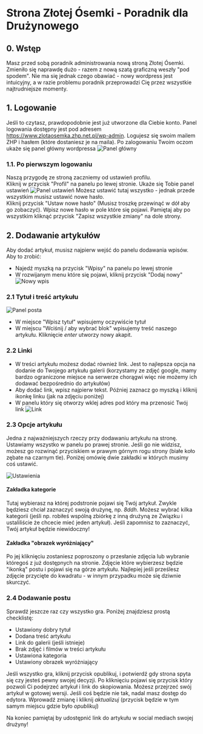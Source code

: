 # Strona Złotej Ósemki - Poradnik dla Drużynowego
## 0. Wstęp
Masz przed sobą poradnik administrowania nową stroną Złotej Ósemki. Zmieniło się naprawdę dużo - razem z nową szatą graficzną weszły "pod spodem". Nie ma się jednak czego obawiać - nowy wordpress jest intuicyjny, a w razie problemu poradnik przeprowadzi Cię przez wszystkie najtrudniejsze momenty.
## 1. Logowanie
Jeśli to czytasz, prawdopodobnie jest już utworzone dla Ciebie konto.
Panel logowania dostępny jest pod adresem https://www.zlotaosemka.zhp.net.pl/wp-admin. Logujesz się swoim mailem ZHP i hasłem (które dostaniesz je na maila). Po zalogowaniu Twoim oczom ukaże się panel główny wordpressa
![Panel główny](1.png)

### 1.1. Po pierwszym logowaniu
Naszą przygodę ze stroną zaczniemy od ustawień profilu.  
Kliknij w przycisk "Profil" na panelu po lewej stronie. Ukaże się Tobie panel ustawień
![Panel ustawień](2.png)
Możesz ustawić tutaj wszystko - jednak przede wszystkim musisz ustawić nowe hasło.  
Kliknij przycisk "Ustaw nowe hasło" (Musisz troszkę przewinąć w dół aby go zobaczyć).
Wpisz nowe hasło w pole które się pojawi.
Pamiętaj aby po wszystkim kliknąć przycisk "Zapisz wszystkie zmiany" na dole strony.
## 2. Dodawanie artykułów
Aby dodać artykuł, musisz najpierw wejść do panelu dodawania wpisów. Aby to zrobić:
- Najedź myszką na przycisk "Wpisy" na panelu po lewej stronie
- W rozwijanym menu które się pojawi, kliknij przycisk "Dodaj nowy"
![Nowy wpis](3.png)
### 2.1 Tytuł i treść artykułu
![Panel posta](4.png)
- W miejsce "Wpisz tytuł" wpisujemy oczywiście tytuł
- W miejscu "Wciśnij / aby wybrać blok" wpisujemy treść naszego artykułu. Kliknięcie _enter_ utworzy nowy akapit.
### 2.2 Linki
- W treści artykułu możesz dodać również link. Jest to najlepsza opcja na dodanie do Twojego artykułu galerii (korzystamy ze zdjęć google, mamy bardzo ograniczone miejsce na serwerze chorągwi więc nie możemy ich dodawać bezpośrednio do artykułów)
- Aby dodać link, wpisz najpierw tekst. Później zaznacz go myszką i kliknij ikonkę linku (jak na zdjęciu poniżej)
- W panelu który się otworzy wklej adres pod który ma przenosić Twój link
![Link](5.png)
### 2.3 Opcje artykułu
Jedna z najważniejszych rzeczy przy dodawaniu artykułu na stronę. Ustawiamy wszystko w panelu po prawej stronie. Jeśli go nie widzisz, możesz go rozwinąć przyciskiem w prawym górnym rogu strony (białe koło zębate na czarnym tle). Poniżej omówię dwie zakładki w których musimy coś ustawić.

![Ustawienia](6.png)
#### Zakładka kategorie
Tutaj wybierasz na której podstronie pojawi się Twój artykuł. Zwykle będziesz chciał zaznaczyć swoją drużynę, np. _8ddh_. Możesz wybrać kilka kategorii (jeśli np. robiłeś wspólną zbiórkę z inną drużyną ze Związku i ustaliliście że chcecie mieć jeden artykuł). Jeśli zapomnisz to zaznaczyć, Twój artykuł będzie niewidoczny!
#### Zakładka "obrazek wyróżniający"
Po jej kliknięciu zostaniesz poproszony o przesłanie zdjęcia lub wybranie któregoś z już dostępnych na stronie. Zdjęcie które wybierzesz będzie "ikonką" postu i pojawi się na górze artykułu. Najlepiej jeśli prześlesz zdjęcie przycięte do kwadratu - w innym przypadku może się dziwnie skurczyć.
### 2.4 Dodawanie postu
Sprawdź jeszcze raz czy wszystko gra. Poniżej znajdziesz prostą checklistę:
- Ustawiony dobry tytuł
- Dodana treść artykułu
- Link do galerii (jeśli istnieje)
- Brak zdjęć i filmów w treści artykułu
- Ustawiona kategoria
- Ustawiony obrazek wyróżniający

Jeśli wszystko gra, kliknij przycisk opublikuj, i potwierdź gdy strona spyta się czy jesteś pewny swojej decyzji.
Po kliknięciu pojawi się przycisk który pozwoli Ci podejrzeć artykuł i link do skopiowania. Możesz przejrzeć swój artykuł w gotowej wersji. Jeśli coś będzie nie tak, nadal masz dostęp do edytora. Wprowadź zmianę i kliknij _aktualizuj_ (przycisk będzie w tym samym miejscu gdzie było _opublikuj_)

Na koniec pamiętaj by udostępnić link do artykułu w social mediach swojej drużyny!